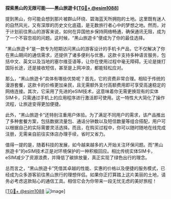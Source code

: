 **探索黑山的无限可能——黑山旅遊卡[[TG💪+ @esim1088](https://t.me/s/esim1088)]**

提到黑山，你可能会想到那片被群山环绕、碧海蓝天所拥抱的土地。这里既有迷人的自然风光，又有深厚的历史文化底蕴，是无数旅行者心中的梦想之地。然而，对于计划前往黑山的游客来说，如何在异国他乡保持网络畅通，确保通讯无阻，成为了一个不容忽视的问题。这时候，“黑山旅遊卡”便成为了你的最佳选择。

“黑山旅遊卡”是一款专为短期访问黑山的游客设计的手机卡产品，它不仅解决了你在黑山期间的通信需求，还提供了诸多便利与优惠。这款卡支持多种语言服务，包括中文、英文以及当地的塞尔维亚语等，让你在使用过程中毫无障碍。无论是拨打国际长途，还是接收短信，甚至是上网冲浪，都能轻松应对。

那么，“黑山旅遊卡”具体有哪些优势呢？首先，它的资费非常合理。相较于传统的漫游套餐，这款卡的价格更加亲民，且无需额外支付高额费用即可享受高速稳定的网络连接。其次，它采用了先进的eSIM技术，这意味着你无需更换现有的实体SIM卡，只需通过手机上的应用程序进行激活即可使用。这一特性大大简化了操作流程，让旅途变得更加便捷。

此外，“黑山旅遊卡”还特别注重用户体验。为了满足不同用户的需求，该产品推出了多种套餐方案，包括数据流量包、通话分钟数以及短信数量等组合搭配，用户可以根据自己的实际需要灵活选择。而且，在购买过程中，你可以随时随地在线完成注册，无需亲自前往实体店办理手续，省时又省力。

值得一提的是，随着科技的发展，如今越来越多的人开始关注环保问题。而“黑山旅遊卡”的eSIM技术正是对环境保护的一种积极回应。相比传统实体SIM卡，eSIM减少了资源浪费，并降低了碳排放量，真正实现了绿色出行的理念。

总而言之，“黑山旅遊卡”凭借其卓越的性能、实惠的价格以及便捷的服务模式，已经成为众多游客前往黑山旅行的理想伴侣。如果你正打算踏上这片美丽的土地，请务必考虑这款贴心的通信工具。相信它会为你带来一段无忧无虑的美好旅程！

[[TG💪+ @esim1088](https://t.me/s/esim1088) ![Image](https://i.postimg.cc/4NQfJmqS/Snipaste-2025-05-13-00-14-12.png)]